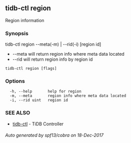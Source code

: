 ## tidb-ctl region

Region information

### Synopsis


tidb-ctl region --meta(-m) | --rid(-i) [region id]
* --meta will return region info where meta data located
* --rid will return region info by region id

```
tidb-ctl region [flags]
```

### Options

```
  -h, --help       help for region
  -m, --meta       region info where meta data located
  -i, --rid uint   region id
```

### SEE ALSO
* [tidb-ctl](tidb-ctl.md)	 - TiDB Controller

###### Auto generated by spf13/cobra on 18-Dec-2017
